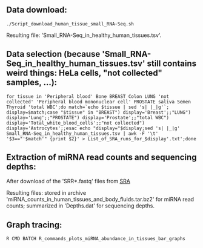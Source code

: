## Data download: ##

``./Script_download_human_tissue_small_RNA-Seq.sh``

Resulting file: 'Small_RNA-Seq_in_healthy_human_tissues.tsv'.

## Data selection (because 'Small_RNA-Seq_in_healthy_human_tissues.tsv' still contains weird things: HeLa cells, "not collected" samples, ...): ##

``for tissue in 'Peripheral blood' Bone BREAST Colon LUNG 'not collected' 'Peripheral blood mononuclear cell' PROSTATE saliva Semen Thyroid 'total WBC';do match=`echo $tissue | sed 's| |_|g'`;   display=$match;case "$tissue" in "BREAST") display='Breast';;"LUNG") display='Lung';;"PROSTATE") display='Prostate';;"total WBC") display='Total_white_blood_cells';;"not collected") display='Astrocytes';;esac
echo "display="$display;sed 's| |_|g' Small_RNA-Seq_in_healthy_human_tissues.tsv | awk -F '\t' '$3=="'$match'" {print $2}' > List_of_SRA_runs_for_$display'.txt';done``

## Extraction of miRNA read counts and sequencing depths: ##

After download of the 'SRR\*.fastq' files from [SRA](https://www.ncbi.nlm.nih.gov/sra)

Resulting files: stored in archive 'miRNA_counts_in_human_tissues_and_body_fluids.tar.bz2' for miRNA read counts; summarized in 'Depths.dat' for sequencing depths.

## Graph tracing: ##

``R CMD BATCH R_commands_plots_miRNA_abundance_in_tissues_bar_graphs``
